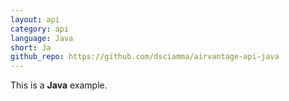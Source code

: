 ```yaml
---
layout: api
category: api
language: Java
short: Ja
github_repo: https://github.com/dsciamma/airvantage-api-java
---
```


This is a __Java__ example.